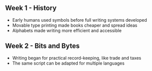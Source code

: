 ## Week 1 - History
- Early humans used symbols before full writing systems developed
- Movable type printing made books cheaper and spread ideas
- Alphabets made writing more efficient and accessible
## Week 2 - Bits and Bytes
- Writing began for practical record-keeping, like trade and taxes
- The same script can be adapted for multiple languages
